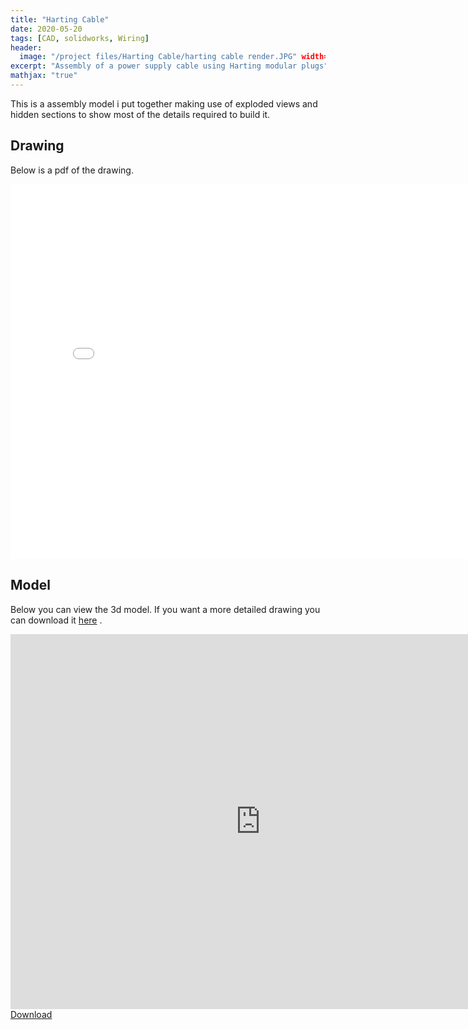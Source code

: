 ```yaml
---
title: "Harting Cable"
date: 2020-05-20
tags: [CAD, solidworks, Wiring]
header:
  image: "/project files/Harting Cable/harting cable render.JPG" width='1361' height='505'
excerpt: "Assembly of a power supply cable using Harting modular plugs"
mathjax: "true"
---
```


This is a assembly model i put together making use of exploded views and hidden sections to show most of the details required to build it. 


## Drawing

Below is a pdf of the drawing. 

<embed src="{{ site.url }}{{ site.baseurl }}/project files/Harting Cable/Harting cable Drawing.PDF" type="application/pdf" width='800' height='600'>



## Model

Below you can view the 3d model. If you want a more detailed drawing you can download it [here](https://drive.google.com/drive/folders/1QIrJfn_UEy3Efqp6MOGzZrpgWH8fngoX?usp=sharing) .

<html>
<iframe scrolling='no' frameborder='0' allowfullscreen='true' src='https://www.3dcontentcentral.com/external-site-embed.aspx?format=3D&catalogid=171&modelid=1352830&width=250&height=250&edraw=true' name='PreviewFrame3D' id='PreviewFrame3D' width='800' height='600'></iframe><br/><a href='https://www.3dcontentcentral.com/download-model.aspx?catalogid=171&id=1352830'>Download</a>
  </html>
